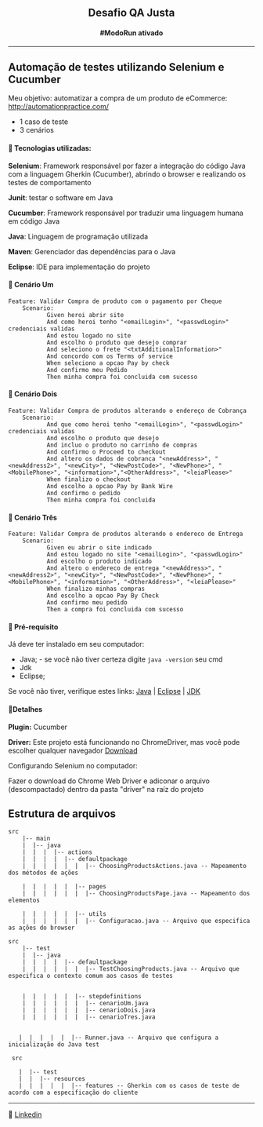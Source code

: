 <h2 align="center"> Desafio QA Justa </h2>
<h4 align="center"> #ModoRun ativado </h4>

------


## Automação de testes utilizando Selenium e Cucumber 

Meu objetivo: automatizar a compra de um produto de eCommerce: http://automationpractice.com/

- 1 caso de teste
- 3 cenários

#### :space_invader: Tecnologias utilizadas:

**Selenium**: Framework responsável por fazer a integração do código Java com a linguagem Gherkin (Cucumber), abrindo o browser e realizando os testes de comportamento

**Junit**: testar o software em Java

**Cucumber**: Framework responsável por traduzir uma linguagem humana em código Java

**Java**: Linguagem de programação utilizada

**Maven**: Gerenciador das dependências para o Java

**Eclipse**: IDE para implementação do projeto


#### :space_invader: Cenário Um

	Feature: Validar Compra de produto com o pagamento por Cheque
		Scenario: 
               Given heroi abrir site
               And como heroi tenho "<emailLogin>", "<passwdLogin>" credenciais validas 
               And estou logado no site
               And escolho o produto que desejo comprar
               And seleciono o frete "<txtAdditionalInformation>"
               And concordo com os Terms of service
               When seleciono a opcao Pay by check
               And confirmo meu Pedido
               Then minha compra foi concluida com sucesso
           

#### :space_invader: Cenário Dois

	Feature: Validar Compra de produtos alterando o endereço de Cobrança
		Scenario: 
               And que como heroi tenho "<emailLogin>", "<passwdLogin>" credenciais validas 
               And escolho o produto que desejo
               And incluo o produto no carrinho de compras
               And confirmo o Proceed to checkout
               And altero os dados de cobranca "<newAddress>", "<newAddress2>", "<newCity>", "<NewPostCode>", "<NewPhone>", "<MobilePhone>", "<information>","<OtherAddress>", "<leiaPlease>"
               When finalizo o checkout
               And escolho a opcao Pay by Bank Wire
               And confirmo o pedido
               Then minha compra foi concluida
           
           
#### :space_invader: Cenário Três

	Feature: Validar Compra de produtos alterando o endereco de Entrega
		Scenario: 
               Given eu abrir o site indicado
               And estou logado no site "<emailLogin>", "<passwdLogin>"
               And escolho o produto indicado
               And altero o endereco de entrega "<newAddress>", "<newAddress2>", "<newCity>", "<NewPostCode>", "<NewPhone>", "<MobilePhone>", "<information>", "<OtherAddress>", "<leiaPlease>"
               When finalizo minhas compras
               And escolho a opcao Pay By Check
               And confirmo meu pedido
               Then a compra foi concluida com sucesso
               
               
 #### :space_invader: Pré-requisito

Já deve ter instalado em seu computador:

- Java; - se você não tiver certeza digite `java -version` seu cmd
-  Jdk
- Eclipse;

Se você não tiver, verifique estes links: [Java](https://www.java.com/pt-BR/download/ie_manual.jsp?locale=pt_BR) | [Eclipse](https://www.eclipse.org/downloads/) | [JDK](https://www.oracle.com/br/java/technologies/javase/javase-jdk8-downloads.html)


#### :space_invader:Detalhes

**Plugin:** Cucumber

**Driver:** Este projeto está funcionando no ChromeDriver, mas você pode escolher qualquer navegador [Download](https://www.selenium.dev/downloads/)
<p> Configurando Selenium no computador:
<p>Fazer o download do Chrome Web Driver e adiconar o arquivo (descompactado) dentro da pasta "driver" na raíz do projeto 




## Estrutura de arquivos

    
    src
        |-- main
        |  |-- java
        |  |  |  |-- actions
        |  |  |  |  |-- defaultpackage
        |  |  |  |  |  |  |-- ChoosingProductsActions.java -- Mapeamento dos métodos de ações
        
        |  |  |  |  |  |-- pages
        |  |  |  |  |  |  |-- ChoosingProductsPage.java -- Mapeamento dos elementos
        
        |  |  |  |  |  |-- utils
        |  |  |  |  |  |  |-- Configuracao.java -- Arquivo que especifica as ações do browser
    
    src
        |-- test
        |  |-- java
        |  |  |  |  |-- defaultpackage
        |  |  |  |  |  |  |-- TestChoosingProducts.java -- Arquivo que especifica o contexto comum aos casos de testes
      

        |  |  |  |  |  |-- stepdefinitions
        |  |  |  |  |  |  |-- cenarioUm.java
        |  |  |  |  |  |  |-- cenarioDois.java
        |  |  |  |  |  |  |-- cenarioTres.java
       

       |  |  |  |  |  |-- Runner.java -- Arquivo que configura a inicialização do Java test
       
     src

       |  |-- test
       |  |  |-- resources
       |  |  |  |  |  |-- features -- Gherkin com os casos de teste de acordo com a especificação do cliente   

   
  
 
 
 ------

:speech_balloon: [Linkedin](https://www.linkedin.com/in/camilalnmoura/)



